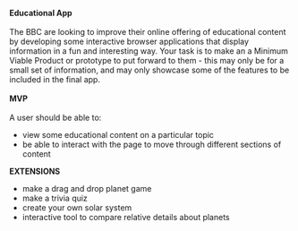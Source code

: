 **Educational App**<br><br>
The BBC are looking to improve their online offering of educational content by developing some interactive browser applications that display information in a fun and interesting way. Your task is to make an a Minimum Viable Product or prototype to put forward to them - this may only be for a small set of information, and may only showcase some of the features to be included in the final app.<br><br>
**MVP**<br><br>
A user should be able to:
- view some educational content on a particular topic
- be able to interact with the page to move through different sections of content<br>


**EXTENSIONS**<br>
- make a drag and drop planet game
- make a trivia quiz
- create your own solar system
- interactive tool to compare relative details about planets
